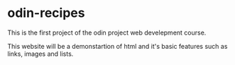 # odin-recipes
This is the first project of the odin project web develepment course. 

This website will be a demonstartion of html and it's basic features such as links, images and lists.
